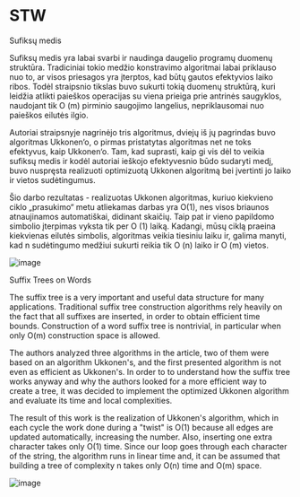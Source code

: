 # STW

Sufiksų medis

Sufiksų medis yra labai svarbi ir naudinga daugelio programų duomenų struktūra. Tradiciniai 
tokio medžio konstravimo algoritmai labai priklauso nuo to, ar visos priesagos yra įterptos, kad 
būtų gautos efektyvios laiko ribos. Todėl straipsnio tikslas buvo sukurti tokią duomenų 
struktūrą, kuri leidžia atlikti paieškos operacijas su viena prieiga prie antrinės saugyklos, 
naudojant tik O (m) pirminio saugojimo langelius, nepriklausomai nuo paieškos eilutės ilgio.

Autoriai straipsnyje nagrinėjo tris algoritmus, dviejų iš jų pagrindas buvo algoritmas 
Ukkonen‘o, o pirmas pristatytas algoritmas net ne toks efektyvus, kaip Ukkonen‘o. Tam, kad 
suprasti, kaip gi vis dėl to veikia sufiksų medis ir kodėl autoriai ieškojo efektyvesnio būdo 
sudaryti medį, buvo nuspręsta realizuoti optimizuotą Ukkonen algoritmą bei įvertinti jo laiko ir 
vietos sudėtingumus.

Šio darbo rezultatas - realizuotas Ukkonen algoritmas, kuriuo kiekvieno ciklo 
„prasukimo“ metu atliekamas darbas yra O(1), nes visos briaunos atnaujinamos automatiškai, 
didinant skaičių. Taip pat ir vieno papildomo simbolio įterpimas vyksta tik per O (1) laiką. 
Kadangi, mūsų ciklą praeina kiekvienas eilutės simbolis, algoritmas veikia tiesiniu laiku ir, 
galima manyti, kad n sudėtingumo medžiui sukurti reikia tik O (n) laiko ir O (m) vietos.

![image](https://user-images.githubusercontent.com/45011652/234404754-a1c993a1-6f03-4792-9c50-72fec65545c6.png)


Suffix Trees on Words

The suffix tree is a very important and useful data structure for many applications. 
Traditional suffix tree construction algorithms rely heavily on the fact that all suffixes are 
inserted, in order to obtain efficient time bounds. Construction of a word suffix tree is 
nontrivial, in particular when only O(m) construction space is allowed.

The authors analyzed three algorithms in the article, two of them were based on an algorithm
Ukkonen's, and the first presented algorithm is not even as efficient as Ukkonen's. In order to
to understand how the suffix tree works anyway and why the authors looked for a more efficient way
to create a tree, it was decided to implement the optimized Ukkonen algorithm and evaluate its time and
local complexities.

The result of this work is the realization of Ukkonen's algorithm, which in each cycle
the work done during a "twist" is O(1) because all edges are updated automatically,
increasing the number. Also, inserting one extra character takes only O(1) time.
Since our loop goes through each character of the string, the algorithm runs in linear time and,
it can be assumed that building a tree of complexity n takes only O(n) time and O(m) space.

![image](https://user-images.githubusercontent.com/45011652/234404754-a1c993a1-6f03-4792-9c50-72fec65545c6.png)
